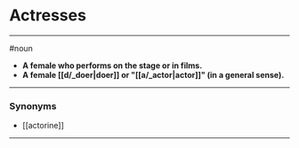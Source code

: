 # Actresses
---
#noun
- **A female who performs on the stage or in films.**
- **A female [[d/_doer|doer]] or "[[a/_actor|actor]]" (in a general sense).**
---
### Synonyms
- [[actorine]]
---
